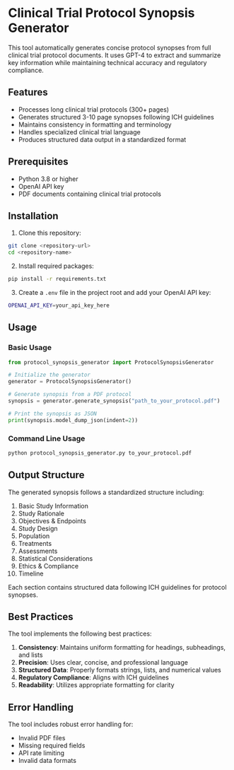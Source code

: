 # Clinical Trial Protocol Synopsis Generator

This tool automatically generates concise protocol synopses from full clinical trial protocol documents. It uses GPT-4 to extract and summarize key information while maintaining technical accuracy and regulatory compliance.

## Features

- Processes long clinical trial protocols (300+ pages)
- Generates structured 3-10 page synopses following ICH guidelines
- Maintains consistency in formatting and terminology
- Handles specialized clinical trial language
- Produces structured data output in a standardized format

## Prerequisites

- Python 3.8 or higher
- OpenAI API key
- PDF documents containing clinical trial protocols

## Installation

1. Clone this repository:
```bash
git clone <repository-url>
cd <repository-name>
```

2. Install required packages:
```bash
pip install -r requirements.txt
```

3. Create a `.env` file in the project root and add your OpenAI API key:
```bash
OPENAI_API_KEY=your_api_key_here
```

## Usage

### Basic Usage

```python
from protocol_synopsis_generator import ProtocolSynopsisGenerator

# Initialize the generator
generator = ProtocolSynopsisGenerator()

# Generate synopsis from a PDF protocol
synopsis = generator.generate_synopsis("path_to_your_protocol.pdf")

# Print the synopsis as JSON
print(synopsis.model_dump_json(indent=2))
```

### Command Line Usage

```bash
python protocol_synopsis_generator.py to_your_protocol.pdf
```

## Output Structure

The generated synopsis follows a standardized structure including:

1. Basic Study Information
2. Study Rationale
3. Objectives & Endpoints
4. Study Design
5. Population
6. Treatments
7. Assessments
8. Statistical Considerations
9. Ethics & Compliance
10. Timeline

Each section contains structured data following ICH guidelines for protocol synopses.

## Best Practices

The tool implements the following best practices:

1. **Consistency**: Maintains uniform formatting for headings, subheadings, and lists
2. **Precision**: Uses clear, concise, and professional language
3. **Structured Data**: Properly formats strings, lists, and numerical values
4. **Regulatory Compliance**: Aligns with ICH guidelines
5. **Readability**: Utilizes appropriate formatting for clarity

## Error Handling

The tool includes robust error handling for:
- Invalid PDF files
- Missing required fields
- API rate limiting
- Invalid data formats

